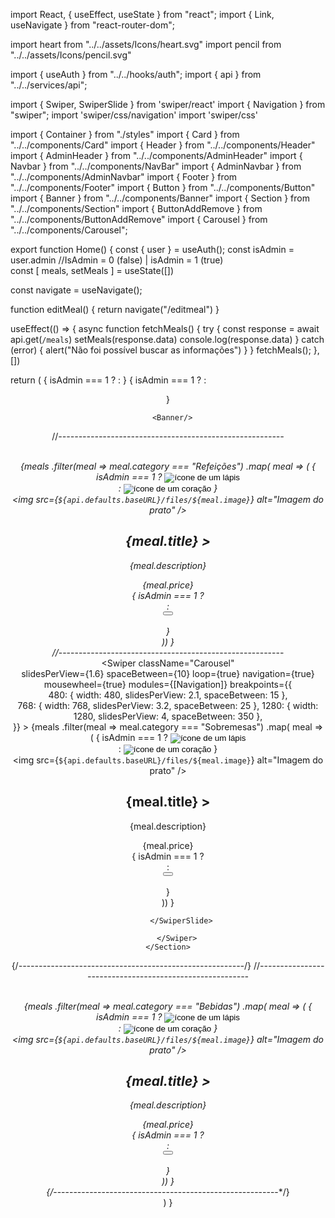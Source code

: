 import React, { useEffect, useState } from "react";
import { Link, useNavigate } from "react-router-dom";

import heart from "../../assets/Icons/heart.svg"
import pencil from "../../assets/Icons/pencil.svg"

import { useAuth } from "../../hooks/auth";
import { api } from "../../services/api";

import { Swiper, SwiperSlide } from 'swiper/react'
import { Navigation } from "swiper";
import 'swiper/css/navigation'
import 'swiper/css'


import { Container } from "./styles"
import { Card } from "../../components/Card"
import { Header } from "../../components/Header"
import { AdminHeader } from "../../components/AdminHeader"
import { Navbar } from "../../components/NavBar"
import { AdminNavbar } from "../../components/AdminNavbar"
import { Footer } from "../../components/Footer"
import { Button } from "../../components/Button"
import { Banner } from "../../components/Banner"
import { Section } from "../../components/Section"
import { ButtonAddRemove } from "../../components/ButtonAddRemove"
import { Carousel } from "../../components/Carousel";


export function Home() {
  const { user } = useAuth();
  const isAdmin = user.admin //IsAdmin = 0 (false) | isAdmin = 1 (true)  
  const [ meals, setMeals ] = useState([])

  const navigate = useNavigate();

  function editMeal() {
    return navigate("/editmeal")
  }

  useEffect(() => {
    async function fetchMeals() {
      try {
        const response = await api.get(`/meals`)
        setMeals(response.data)
        console.log(response.data)
      } catch (error) {
        alert("Não foi possível buscar as informações")
      }
    }
    fetchMeals();
  }, [])

  return (
     <Container>
      { isAdmin === 1 ? <AdminNavbar/> : <Navbar/> }
      { isAdmin === 1 ? <AdminHeader/> : <Header/> }
    
      <Banner/>
  //*--------------------------------------------------------
    <Section
      className="mainMeal"
      title="Refeições"
    >
        <Carousel>        
          {meals
            .filter(meal => meal.category === "Refeições") 
            .map( meal => (
              <Card key={String(meal.id)} > 
                { isAdmin === 1 ? 
                    <input type="image" src={pencil} alt="ícone de um lápis"/>  
                  : 
                    <input type="image" src={heart} alt="ícone de um coração" />
                }                                
                <img src={`${api.defaults.baseURL}/files/${meal.image}`} alt="Imagem do prato" />  
                <Link><h2>{meal.title} &gt;</h2></Link>
                <p>{meal.description}</p>
                <span>{meal.price}</span>    
                { isAdmin === 1 ? 
                    <div className="hide"></div> 
                  :
                    <div className="buttons">
                      <ButtonAddRemove/>
                      <Button title="incluir"/>
                    </div>          
                } 
              </Card>               
            ))
          } 
        </Carousel>
    </Section>
  //*--------------------------------------------------------
    <Section
        className="mainMeal"
        title="Sobremesas"
      >
        <Swiper
          className="Carousel"        
          slidesPerView={1.6}
          spaceBetween={10}
          loop={true}
          navigation={true}
          mousewheel={true}
          modules={[Navigation]}
          breakpoints={{          
            480: { 
              width: 480,
              slidesPerView: 2.1,
              spaceBetween: 15
            },          
            768: { 
              width: 768,
              slidesPerView: 3.2,
              spaceBetween: 25
            },
            1280: { 
              width: 1280,
              slidesPerView: 4,
              spaceBetween: 350
            },          
          }}
        >
          <SwiperSlide>
            {meals
              .filter(meal => meal.category === "Sobremesas") 
              .map( meal => (
                <Card key={String(meal.id)} > 
                  { isAdmin === 1 ? 
                      <input type="image" src={pencil} alt="ícone de um lápis"/>  
                    : 
                      <input type="image" src={heart} alt="ícone de um coração" />
                  }                                
                  <img src={`${api.defaults.baseURL}/files/${meal.image}`} alt="Imagem do prato" />  
                  <Link><h2>{meal.title} &gt;</h2></Link>
                  <p>{meal.description}</p>
                  <span>{meal.price}</span>    
                  { isAdmin === 1 ? 
                      <div className="hide"></div> 
                    :
                      <div className="buttons">
                        <ButtonAddRemove/>
                        <Button title="incluir"/>
                      </div>          
                  } 
                </Card>               
              ))
            } 

          </SwiperSlide>

        </Swiper>
    </Section>
  {/*--------------------------------------------------------*/}
  //*--------------------------------------------------------
    <Section
        className="mainMeal"
        title="Bebidas"
      >
        <Carousel>     
          {meals
            .filter(meal => meal.category === "Bebidas") 
            .map( meal => (
              <Card key={String(meal.id)} > 
                { isAdmin === 1 ? 
                    <input type="image" src={pencil} alt="ícone de um lápis"/>  
                  : 
                    <input type="image" src={heart} alt="ícone de um coração" />
                }                                
                <img src={`${api.defaults.baseURL}/files/${meal.image}`} alt="Imagem do prato" />  
                <Link><h2>{meal.title} &gt;</h2></Link>
                <p>{meal.description}</p>
                <span>{meal.price}</span>    
                { isAdmin === 1 ? 
                    <div className="hide"></div> 
                  :
                    <div className="buttons">
                      <ButtonAddRemove/>
                      <Button title="incluir"/>
                    </div>          
                } 
              </Card>               
            ))
          } 
        </Carousel>
    </Section>
  {/*--------------------------------------------------------*/}
      <Footer/> 
    </Container>
  )
}
